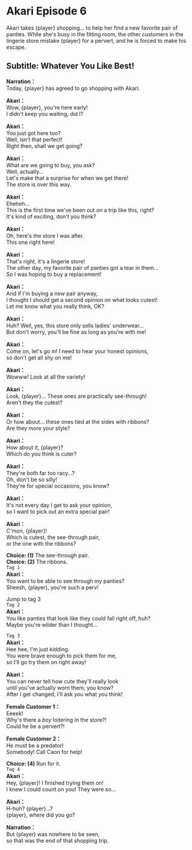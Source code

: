 # Akari Episode 6
Akari takes {player} shopping... to help her find a new favorite pair of panties. While she's busy in the fitting room, the other customers in the lingerie store mistake {player} for a pervert, and he is forced to make his escape.
  
## Subtitle: Whatever You Like Best!
  
**Narration：**  
Today, {player} has agreed to go shopping with Akari.  
  
**Akari：**  
Wow, {player}, you're here early!  
I didn't keep you waiting, did I?  
  
**Akari：**  
You just got here too?  
Well, isn't that perfect!  
Right then, shall we get going?  
  
**Akari：**  
What are we going to buy, you ask?  
Well, actually...  
 Let's make that a surprise for when we get there!  
The store is over this way.  
  
**Akari：**  
Eheheh...  
This is the first time we've been out on a trip like this, right?  
It's kind of exciting, don't you think?  
  
**Akari：**  
Oh, here's the store I was after.  
This one right here!  
  
**Akari：**  
That's right, it's a lingerie store!  
The other day, my favorite pair of panties got a tear in them...  
So I was hoping to buy a replacement!  
  
**Akari：**  
And if I'm buying a new pair anyway,  
I thought I should get a second opinion on what looks cutest!  
Let me know what you really think, OK?  
  
**Akari：**  
Huh? Well, yes, this store only sells ladies' underwear...  
But don't worry, you'll be fine as long as you're with me!  
  
**Akari：**  
Come on, let's go in! I need to hear your honest opinions,  
so don't get all shy on me!  
  
**Akari：**  
Wowww! Look at all the variety!  
  
**Akari：**  
Look, {player}... These ones are practically see-through!  
Aren't they the cutest?  
  
**Akari：**  
Or how about... these ones tied at the sides with ribbons?  
Are they more your style?  
  
**Akari：**  
How about it, {player}?  
Which do you think is cuter?  
  
**Akari：**  
They're both far too racy...?  
 Oh, don't be so silly!  
They're for special occasions, you know?  
  
**Akari：**  
It's not every day I get to ask your opinion,  
so I want to pick out an extra special pair!  
  
**Akari：**  
C'mon, {player}!  
Which is cutest, the see-through pair,  
or the one with the ribbons?  
  
**Choice: (1)**  The see-through pair.  
**Choice: (2)**  The ribbons.  
`Tag 1`  
**Akari：**  
You want to be able to see through my panties?  
Sheesh, {player}, you're such a perv!  
  
Jump to tag 3  
`Tag 2`  
**Akari：**  
You like panties that look like they could fall right off, huh?  
Maybe you're wilder than I thought...  
  
`Tag 3`  
**Akari：**  
Hee hee, I'm just kidding.  
You were brave enough to pick them for me,  
so I'll go try them on right away!  
  
**Akari：**  
You can never tell how cute they'll really look  
until you've actually worn them, you know?  
After I get changed, I'll ask you what you think!  
  
**Female Customer 1：**  
Eeeek!  
Why's there a *boy* loitering in the store?!  
Could he be a pervert?!  
  
**Female Customer 2：**  
He must be a predator!  
Somebody! Call Caon for help!  
  
**Choice: (4)**  Run for it.  
`Tag 4`  
**Akari：**  
Hey, {player}! I finished trying them on!  
I knew I could count on you! They were so...  
  
  
**Akari：**  
H-huh? {player}...?  
{player}, where did you go?  
  
**Narration：**  
But {player} was nowhere to be seen,  
so that was the end of that shopping trip.  
